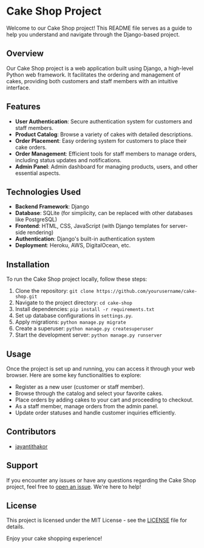 # Cake Shop Project

Welcome to our Cake Shop project! This README file serves as a guide to help you understand and navigate through the Django-based project.

## Overview

Our Cake Shop project is a web application built using Django, a high-level Python web framework. It facilitates the ordering and management of cakes, providing both customers and staff members with an intuitive interface.

## Features

- **User Authentication**: Secure authentication system for customers and staff members.
- **Product Catalog**: Browse a variety of cakes with detailed descriptions.
- **Order Placement**: Easy ordering system for customers to place their cake orders.
- **Order Management**: Efficient tools for staff members to manage orders, including status updates and notifications.
- **Admin Panel**: Admin dashboard for managing products, users, and other essential aspects.

## Technologies Used

- **Backend Framework**: Django
- **Database**: SQLite (for simplicity, can be replaced with other databases like PostgreSQL)
- **Frontend**: HTML, CSS, JavaScript (with Django templates for server-side rendering)
- **Authentication**: Django's built-in authentication system
- **Deployment**: Heroku, AWS, DigitalOcean, etc.

## Installation

To run the Cake Shop project locally, follow these steps:

1. Clone the repository: `git clone https://github.com/yourusername/cake-shop.git`
2. Navigate to the project directory: `cd cake-shop`
3. Install dependencies: `pip install -r requirements.txt`
4. Set up database configurations in `settings.py`.
5. Apply migrations: `python manage.py migrate`
6. Create a superuser: `python manage.py createsuperuser`
7. Start the development server: `python manage.py runserver`

## Usage

Once the project is set up and running, you can access it through your web browser. Here are some key functionalities to explore:

- Register as a new user (customer or staff member).
- Browse through the catalog and select your favorite cakes.
- Place orders by adding cakes to your cart and proceeding to checkout.
- As a staff member, manage orders from the admin panel.
- Update order statuses and handle customer inquiries efficiently.

## Contributors

- [jayantithakor](https://github.com/yourusername)
## Support

If you encounter any issues or have any questions regarding the Cake Shop project, feel free to [open an issue](https://github.com/yourusername/cake-shop/issues). We're here to help!

## License

This project is licensed under the MIT License - see the [LICENSE](LICENSE) file for details.

Enjoy your cake shopping experience!
